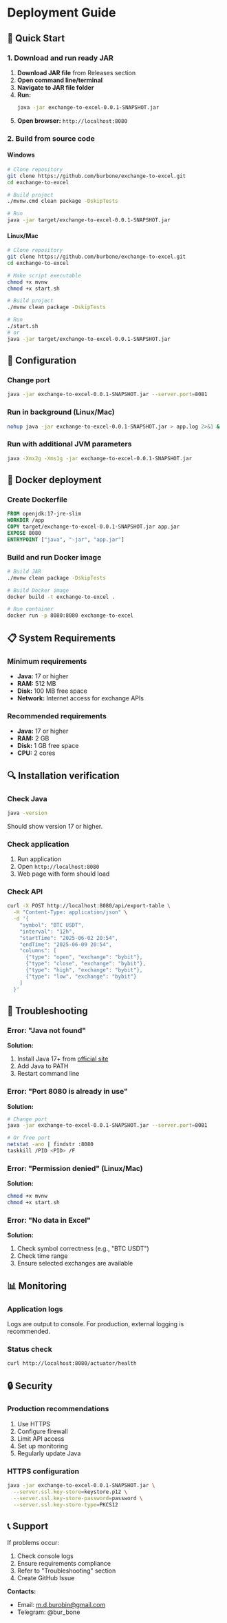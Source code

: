 # Deployment Guide

## 🚀 Quick Start

### 1. Download and run ready JAR

1. **Download JAR file** from Releases section
2. **Open command line/terminal**
3. **Navigate to JAR file folder**
4. **Run:**
   ```bash
   java -jar exchange-to-excel-0.0.1-SNAPSHOT.jar
   ```
5. **Open browser:** `http://localhost:8080`

### 2. Build from source code

#### Windows
```bash
# Clone repository
git clone https://github.com/burbone/exchange-to-excel.git
cd exchange-to-excel

# Build project
./mvnw.cmd clean package -DskipTests

# Run
java -jar target/exchange-to-excel-0.0.1-SNAPSHOT.jar
```

#### Linux/Mac
```bash
# Clone repository
git clone https://github.com/burbone/exchange-to-excel.git
cd exchange-to-excel

# Make script executable
chmod +x mvnw
chmod +x start.sh

# Build project
./mvnw clean package -DskipTests

# Run
./start.sh
# or
java -jar target/exchange-to-excel-0.0.1-SNAPSHOT.jar
```

## 🔧 Configuration

### Change port
```bash
java -jar exchange-to-excel-0.0.1-SNAPSHOT.jar --server.port=8081
```

### Run in background (Linux/Mac)
```bash
nohup java -jar exchange-to-excel-0.0.1-SNAPSHOT.jar > app.log 2>&1 &
```

### Run with additional JVM parameters
```bash
java -Xmx2g -Xms1g -jar exchange-to-excel-0.0.1-SNAPSHOT.jar
```

## 🐳 Docker deployment

### Create Dockerfile
```dockerfile
FROM openjdk:17-jre-slim
WORKDIR /app
COPY target/exchange-to-excel-0.0.1-SNAPSHOT.jar app.jar
EXPOSE 8080
ENTRYPOINT ["java", "-jar", "app.jar"]
```

### Build and run Docker image
```bash
# Build JAR
./mvnw clean package -DskipTests

# Build Docker image
docker build -t exchange-to-excel .

# Run container
docker run -p 8080:8080 exchange-to-excel
```

## 📋 System Requirements

### Minimum requirements
- **Java:** 17 or higher
- **RAM:** 512 MB
- **Disk:** 100 MB free space
- **Network:** Internet access for exchange APIs

### Recommended requirements
- **Java:** 17 or higher
- **RAM:** 2 GB
- **Disk:** 1 GB free space
- **CPU:** 2 cores

## 🔍 Installation verification

### Check Java
```bash
java -version
```
Should show version 17 or higher.

### Check application
1. Run application
2. Open `http://localhost:8080`
3. Web page with form should load

### Check API
```bash
curl -X POST http://localhost:8080/api/export-table \
  -H "Content-Type: application/json" \
  -d '{
    "symbol": "BTC USDT",
    "interval": "12h",
    "startTime": "2025-06-02 20:54",
    "endTime": "2025-06-09 20:54",
    "columns": [
      {"type": "open", "exchange": "bybit"},
      {"type": "close", "exchange": "bybit"},
      {"type": "high", "exchange": "bybit"},
      {"type": "low", "exchange": "bybit"}
    ]
  }'
```

## 🐛 Troubleshooting

### Error: "Java not found"
**Solution:**
1. Install Java 17+ from [official site](https://adoptium.net/)
2. Add Java to PATH
3. Restart command line

### Error: "Port 8080 is already in use"
**Solution:**
```bash
# Change port
java -jar exchange-to-excel-0.0.1-SNAPSHOT.jar --server.port=8081

# Or free port
netstat -ano | findstr :8080
taskkill /PID <PID> /F
```

### Error: "Permission denied" (Linux/Mac)
**Solution:**
```bash
chmod +x mvnw
chmod +x start.sh
```

### Error: "No data in Excel"
**Solution:**
1. Check symbol correctness (e.g., "BTC USDT")
2. Check time range
3. Ensure selected exchanges are available

## 📊 Monitoring

### Application logs
Logs are output to console. For production, external logging is recommended.

### Status check
```bash
curl http://localhost:8080/actuator/health
```

## 🔒 Security

### Production recommendations
1. Use HTTPS
2. Configure firewall
3. Limit API access
4. Set up monitoring
5. Regularly update Java

### HTTPS configuration
```bash
java -jar exchange-to-excel-0.0.1-SNAPSHOT.jar \
  --server.ssl.key-store=keystore.p12 \
  --server.ssl.key-store-password=password \
  --server.ssl.key-store-type=PKCS12
```

## 📞 Support

If problems occur:
1. Check console logs
2. Ensure requirements compliance
3. Refer to "Troubleshooting" section
4. Create GitHub Issue

**Contacts:**
- Email: m.d.burobin@gmail.com
- Telegram: @bur_bone 
